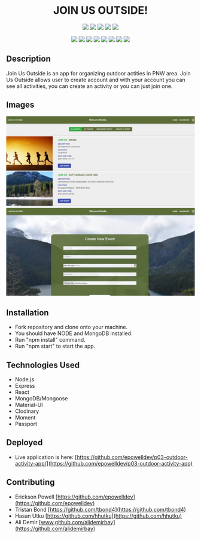 <h1 align="center">JOIN US OUTSIDE!</h1>

<p align="center">
    <img src="https://img.shields.io/github/repo-size/epowelldev/p03-outdoor-activity-app" />
    <img src="https://img.shields.io/github/languages/top/epowelldev/p03-outdoor-activity-app"  />
    <img src="https://img.shields.io/github/issues/epowelldev/p03-outdoor-activity-app" />
    <img src="https://img.shields.io/github/last-commit/epowelldev/p03-outdoor-activity-app" >
    <img src="https://img.shields.io/github/forks/epowelldev/p03-outdoor-activity-app" >
</p>

<p align="center">
    <img src="https://img.shields.io/badge/Javascript-red" />
    <img src="https://img.shields.io/badge/-React-orange"  />
    <img src="https://img.shields.io/badge/-node.js-yellow" />
    <img src="https://img.shields.io/badge/-MongoDB-blue" >
    <img src="https://img.shields.io/badge/-Passport.js-teal" />
    <img src="https://img.shields.io/badge/-Express-blue" />
    <img src="https://img.shields.io/badge/-MaterialUI-indigo" />
    <img src="https://img.shields.io/badge/-Cloudinary-violet" />
</p>

## Description

Join Us Outside is an app for organizing outdoor actities in PNW area.
Join Us Outside allows user to create account and with your account you can see all activities, you can create an activity or you can just join one.

## Images

![image of app](./client/public/images/j1.jpg)
![image of app](./client/public/images/j2.jpg)

## Installation

- Fork repository and clone onto your machine.
- You should have NODE and MongoDB installed.
- Run "npm install" command.
- Run "npm start" to start the app.

## Technologies Used

- Node.js
- Express
- React
- MongoDB/Mongoose
- Material-UI
- Clodinary
- Moment
- Passport


## Deployed

- Live application is here: [https://github.com/epowelldev/p03-outdoor-activity-app/](https://github.com/epowelldev/p03-outdoor-activity-app)

## Contributing

- Erickson Powell
  [https://github.com/epowelldev](https://github.com/epowelldev)
- Tristan Bond
  [https://github.com/tbond4](https://github.com/tbond4)
- Hasan Utku
  [https://github.com/hhutku](https://github.com/hhutku)
- Ali Demir
  [www.github.com/alidemirbay](https://github.com/alidemirbay)
  

